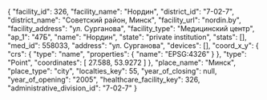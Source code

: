 {
    "facility_id": 326,
    "facility_name": "Нордин",
    "district_id": "7-02-7",
    "district_name": "Советский район, Минск",
    "facility_url": "nordin.by",
    "facility_address": "ул. Сурганова",
    "facility_type": "Медицинский центр",
    "ap_1": "47Б",
    "name": "Нордин",
    "state": "private institution",
    "stats": [],
    "med_id": 558033,
    "address": "ул. Сурганова",
    "devices": [],
    "coord_x_y": {
        "crs": {
            "type": "name",
            "properties": {
                "name": "EPSG:4326"
            }
        },
        "type": "Point",
        "coordinates": [
            27.588,
            53.9272
        ]
    },
    "place_name": "Минск",
    "place_type": "city",
    "localties_key": 55,
    "year_of_closing": null,
    "year_of_opening": "2005",
    "healthcare_facility_key": 326,
    "administrative_division_id": "7-02-7"
}